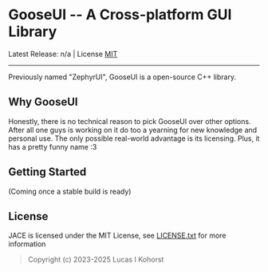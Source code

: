 # GooseUI -- A Cross-platform GUI Library
Latest Release: n/a | License [MIT](https://github.com/Hedge239/GooseUI/blob/main/LICENSE.txt)

---

Previously named "ZephyrUI", GooseUI is a open-source C++ library. 

## Why GooseUI
Honestly, there is no technical reason to pick GooseUI over other options. After all one guys is working on it do too a yearning for new knowledge and personal use. The only possible real-world advantage is its licensing. Plus, it has a pretty funny name :3

## Getting Started
(Coming once a stable build is ready)

## License
JACE is licensed under the MIT License, see [LICENSE.txt](https://github.com/Hedge239/GooseUI/blob/main/LICENSE.txt) for more information
> Copyright (c) 2023-2025 Lucas I Kohorst
